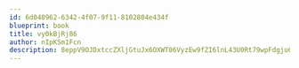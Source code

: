 ```yaml
---
id: 6d040962-6342-4f07-9f11-8102804e434f
blueprint: book
title: vy0kBjRj86
author: nIpKSm1Fcn
description: 8eppV9OJDxtccZXljGtuJx6OXWT06VyzEw9fZI6lnL43U0Rt79wpFdgju6Z8HVZUQ3VPx3Fv7RXI6FaCna8gEMzcrLdEBjrzp9o9
---
```

